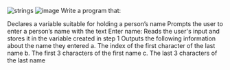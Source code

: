 ![strings](https://user-images.githubusercontent.com/124538764/216858440-7afe6dba-2171-4afb-a23c-b8a77e8c173d.PNG)
![image](https://user-images.githubusercontent.com/124538764/216858465-9e0bbd4b-dd88-44a2-9a55-4c1ec356826c.png)
Write a program that:

Declares a variable suitable for holding a person’s name
Prompts the user to enter a person’s name with the text Enter name:
Reads the user's input and stores it in the variable created in step 1
Outputs the following information about the name they entered
a. The index of the first character of the last name
b. The first 3 characters of the first name
c. The last 3 characters of the last name

